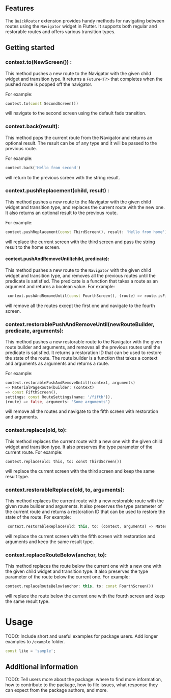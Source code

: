 

## Features
The `QuickRouter` extension provides handy methods for navigating between routes using the `Navigator` widget in Flutter. It supports both regular and restorable routes and offers various transition types.

## Getting started



### context.to(NewScreen()) : 
This method pushes a new route to the Navigator with the given child widget and transition type. It returns a ```Future<T?>``` that completes when the pushed route is popped off the navigator.

For example: 
```dart
context.to(const SecondScreen())
```
will navigate to the second screen using the default fade transition.



### context.back(result):
 This method pops the current route from the Navigator and returns an optional result. The result can be of any type and it will be passed to the previous route.

  For example:
  ```dart
  context.back('Hello from second')
  ```
will return to the previous screen with the string result.



### context.pushReplacement(child, result) : 
This method pushes a new route to the Navigator with the given child widget and transition type, and replaces the current route with the new one. It also returns an optional result to the previous route. 

For example: 
```dart
context.pushReplacement(const ThirdScreen(), result: 'Hello from home')
```
 will replace the current screen with the third screen and pass the string result to the home screen.



#### context.pushAndRemoveUntil(child, predicate):
 This method pushes a new route to the ```Navigator``` with the given child widget and transition type, and removes all the previous routes until the predicate is satisfied. The predicate is a function that takes a route as an argument and returns a boolean value.
  For example: 
  ```dart
   context.pushAndRemoveUntil(const FourthScreen(), (route) => route.isFirst)
  ```
will remove all the routes except the first one and navigate to the fourth screen.



### context.restorablePushAndRemoveUntil(newRouteBuilder, predicate, arguments): 
This method pushes a new restorable route to the Navigator with the given route builder and arguments, and removes all the previous routes until the predicate is satisfied. It returns a restoration ID that can be used to restore the state of the route. The route builder is a function that takes a context and arguments as arguments and returns a route. 

For example:
 ```dart
 context.restorablePushAndRemoveUntil((context, arguments)
=> MaterialPageRoute(builder: (context)
 => const FifthScreen(),
 settings: const RouteSettings(name: '/fifth')),
 (route) => false, arguments: 'Some arguments')
 ```
 will remove all the routes and navigate to the fifth screen with restoration and arguments.



### context.replace(old, to): 
This method replaces the current route with a new one with the given child widget and transition type. It also preserves the type parameter of the current route.
 For example: 
 ```
 context.replace(old: this, to: const ThirdScreen())
 ```
  will replace the current screen with the third screen and keep the same result type.



### context.restorableReplace(old, to, arguments):
 This method replaces the current route with a new restorable route with the given route builder and arguments. It also preserves the type parameter of the current route and returns a restoration ID that can be used to restore the state of the route.
  For example:

 ```dart
  context.restorableReplace(old: this, to: (context, arguments) => MaterialPageRoute(builder: (context) => const FifthScreen(), settings: const RouteSettings(name: '/fifth')), arguments: 'Some arguments') 
 ```

  will replace the current screen with the fifth screen with restoration and arguments and keep the same result type.



### context.replaceRouteBelow(anchor, to): 
This method replaces the route below the current one with a new one with the given child widget and transition type. It also preserves the type parameter of the route below the current one.
 For example:
 ```dart 
 context.replaceRouteBelow(anchor: this, to: const FourthScreen())
```
  will replace the route below the current one with the fourth screen and keep the same result type.


# Usage

TODO: Include short and useful examples for package users. Add longer examples
to `/example` folder.

```dart
const like = 'sample';
```

## Additional information

TODO: Tell users more about the package: where to find more information, how to
contribute to the package, how to file issues, what response they can expect
from the package authors, and more.

